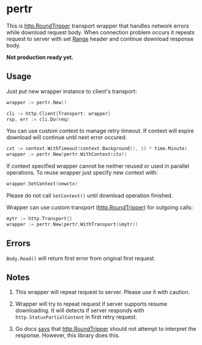 # pertr

This is [http.RoundTripper](https://pkg.go.dev/net/http#RoundTripper) transport
wrapper that handles network errors while download request body. When connection
problem occurs it repeats request to server with set
[Range](https://datatracker.ietf.org/doc/html/rfc7233#section-3.1) header and
continue download response body.

**Not production ready yet.**


## Usage

Just put new wrapper instance to client's transport:

```go
wrapper := pertr.New()

cli := http.Client{Transport: wrapper}
rsp, err := cli.Do(req)
```

You can use custom context to manage retry timeout. If context will expire
download will continue until next error occured.

```go
cxt := context.WithTimeout(context.Background(), 15 * time.Minute)
wrapper := pertr.New(pertr.WithContext(ctx))
```

If context specified wrapper cannot be neither reused or used in parallel operations.
To reuse wrapper just specify new context with:

```go
wrapper.SetContext(newctx)
```

Please do not call `SetContext()` until download operation finished.

Wrapper can use custom transport ([http.RoundTripper](https://pkg.go.dev/net/http#RoundTripper)) for outgoing calls:

```go
mytr := http.Transport{}
wrapper := pertr.New(pertr.WithTransport(&mytr))
```


## Errors

`Body.Read()` will return first error from original first request.


## Notes

1. This wrapper will repeat request to server. Please use it with caution.

2. Wrapper will try to repeat request if server supports resume downloading.
It will detects if server responds with `http.StatusPartialContent` in first
retry request.

3. Go docs [says](https://pkg.go.dev/net/http#RoundTripper) that
[http.RoundTripper](https://pkg.go.dev/net/http#RoundTripper) should not attempt
to interpret the response. However, this library does this.
